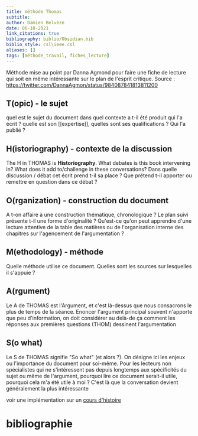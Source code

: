 ```yaml
---
title: méthode Thomas
subtitle:
author: Damien Belvèze
date: 06-10-2021
link_citations: true
bibliography: biblio/Obsidian.bib
biblio_style: csl\ieee.csl
aliases: []
tags: [méthode_travail, fiches_lecture]
---
```


Méthode mise au point par Danna Agmond pour faire une fiche de lecture qui soit en même intéressante sur le plan de l'esprit critique.
Source : https://twitter.com/DannaAgmon/status/984087841813811200


## T(opic) - le sujet
quel est le sujet du document
dans quel contexte a t-il été produit
qui l'a écrit ? quelle est son [[expertise]], quelles sont ses qualifications ? Qui l'a publié ?

## H(istoriography) - contexte de la discussion

The H in THOMAS is **Historiography**. What debates is this book intervening in? What does it add to/challenge in these conversations?
Dans quelle discussion / débat cet écrit prend t-il sa place ? Que prétend t-il apporter ou remettre en question dans ce débat ? 

## O(rganization) - construction du document

A t-on affaire à une construction thématique, chronologique ? Le plan suivi présente t-il une forme d'originalité ? Qu'est-ce qu'on peut apprendre d'une lecture attentive de la table des matières ou de l'organisation interne des chapitres sur l'agencement de l'argumentation ? 

## M(ethodology) - méthode 

Quelle méthode utilise ce document. Quelles sont les sources sur lesquelles il s'appuie ? 

## A(rgument)

Le A de THOMAS est l'Argument, et c'est là-dessus que nous consacrons le plus de temps de la séance. Enoncer l'argument principal souvent n'apporte que peu d'information, on doit considérer au delà-de ça comment les réponses aux premières questions (THOM) dessinent l'argumentation 


## S(o what)

Le S de THOMAS signifie "So what" (et alors ?). On désigne ici les enjeux ou l'importance du document pour soi-même. 
Pour les lecteurs non spécialistes qui ne s'intéressent pas depuis longtemps aux spécificités du sujet ou même de l'argument, pourquoi lire ce document serait-il utile, pourquoi cela m'a été utile à moi ? C'est là que la conversation devient généralement la plus intéressante




voir une implémentation sur un [cours d'histoire](https://dhmuse.netlify.app/building/dl-guidance/)


# bibliographie

